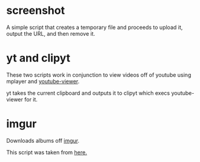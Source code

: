 screenshot
==
A simple script that creates a temporary file and proceeds to upload it, output the URL, and then remove it.

yt and clipyt
==
These two scripts work in conjunction to view videos off of youtube using mplayer and [youtube-viewer](https://github.com/trizen/youtube-viewer).

yt takes the current clipboard and outputs it to clipyt which execs youtube-viewer for it.

imgur
==
Downloads albums off [imgur](imgur.com).

This script was taken from [here.](http://www.reddit.com/r/tinycode/comments/wggg4/bash_one_liner_to_download_an_entire_imgur_album/)
